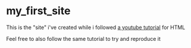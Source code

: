 # my_first_site
 
This is the "site" i've created while i followed [a youtube tutorial](https://www.youtube.com/watch?v=pQN-pnXPaVg) for HTML

Feel free to also follow the same tutorial to try and reproduce it